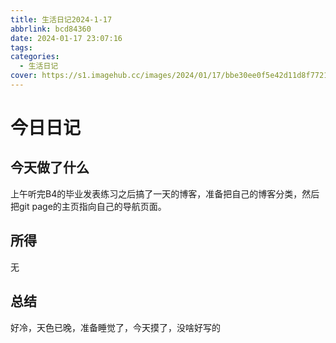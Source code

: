 ```yaml
---
title: 生活日记2024-1-17
abbrlink: bcd84360
date: 2024-01-17 23:07:16
tags:
categories:
  - 生活日记
cover: https://s1.imagehub.cc/images/2024/01/17/bbe30ee0f5e42d11d8f7721bb50f4cce.jpeg
---
```


# 今日日记
## 今天做了什么
上午听完B4的毕业发表练习之后搞了一天的博客，准备把自己的博客分类，然后把git page的主页指向自己的导航页面。

## 所得
无

## 总结
好冷，天色已晚，准备睡觉了，今天摸了，没啥好写的